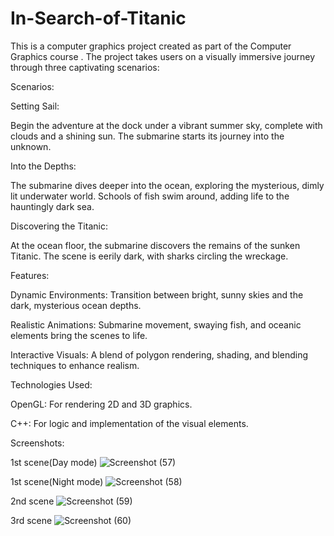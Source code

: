 # In-Search-of-Titanic
This is a computer graphics project created as part of the Computer Graphics course . The project takes users on a visually immersive journey through three captivating scenarios:

Scenarios:

Setting Sail:

Begin the adventure at the dock under a vibrant summer sky, complete with clouds and a shining sun. The submarine starts its journey into the unknown.

Into the Depths:

The submarine dives deeper into the ocean, exploring the mysterious, dimly lit underwater world. Schools of fish swim around, adding life to the hauntingly dark sea.

Discovering the Titanic:

At the ocean floor, the submarine discovers the remains of the sunken Titanic. The scene is eerily dark, with sharks circling the wreckage.

Features:

Dynamic Environments: Transition between bright, sunny skies and the dark, mysterious ocean depths.

Realistic Animations: Submarine movement, swaying fish, and oceanic elements bring the scenes to life.

Interactive Visuals: A blend of polygon rendering, shading, and blending techniques to enhance realism.


Technologies Used:

OpenGL: For rendering 2D and 3D graphics.

C++: For logic and implementation of the visual elements.

Screenshots:

1st scene(Day mode)
![Screenshot (57)](https://github.com/user-attachments/assets/06a80002-8a1d-45a3-9f71-4c903811dc93)

1st scene(Night mode)
![Screenshot (58)](https://github.com/user-attachments/assets/948abbfa-f6cc-46ab-bfd0-97053db8d74d)

2nd scene
![Screenshot (59)](https://github.com/user-attachments/assets/cabd67e8-2de0-4566-8af4-ea365896b5c4)

3rd scene
![Screenshot (60)](https://github.com/user-attachments/assets/3cf93609-15d0-4cc2-88ef-54672d35931b)





